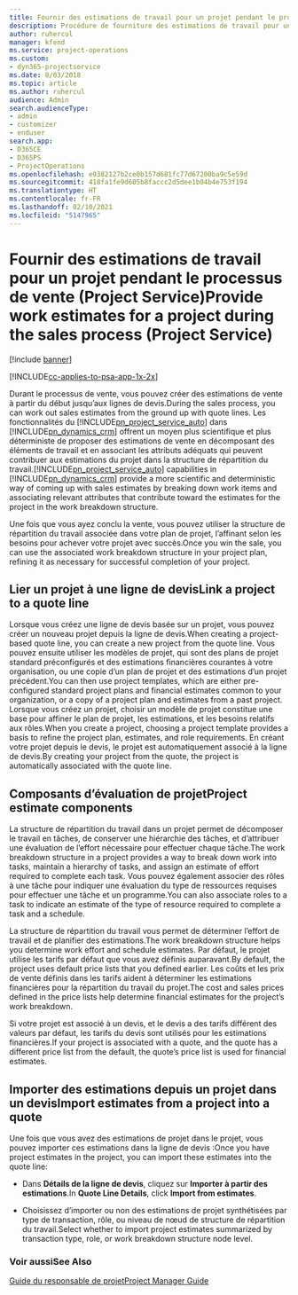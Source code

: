 ```yaml
---
title: Fournir des estimations de travail pour un projet pendant le processus de vente
description: Procédure de fourniture des estimations de travail pour un projet pendant le processus de vente dans Project Service
author: ruhercul
manager: kfend
ms.service: project-operations
ms.custom:
- dyn365-projectservice
ms.date: 8/03/2018
ms.topic: article
ms.author: ruhercul
audience: Admin
search.audienceType:
- admin
- customizer
- enduser
search.app:
- D365CE
- D365PS
- ProjectOperations
ms.openlocfilehash: e9382127b2ce0b157d681fc77d67200ba9c5e59d
ms.sourcegitcommit: 418fa1fe9d605b8faccc2d5dee1b04b4e753f194
ms.translationtype: HT
ms.contentlocale: fr-FR
ms.lasthandoff: 02/10/2021
ms.locfileid: "5147965"
---
```

# <a name="provide-work-estimates-for-a-project-during-the-sales-process-project-service"></a><span data-ttu-id="99750-103">Fournir des estimations de travail pour un projet pendant le processus de vente (Project Service)</span><span class="sxs-lookup"><span data-stu-id="99750-103">Provide work estimates for a project during the sales process (Project Service)</span></span>

[!include [banner](../includes/psa-now-project-operations.md)]

[!INCLUDE[cc-applies-to-psa-app-1x-2x](../includes/cc-applies-to-psa-app-1x-2x.md)]

<span data-ttu-id="99750-104">Durant le processus de vente, vous pouvez créer des estimations de vente à partir du début jusqu’aux lignes de devis.</span><span class="sxs-lookup"><span data-stu-id="99750-104">During the sales process, you can work out sales estimates from the ground up with quote lines.</span></span> <span data-ttu-id="99750-105">Les fonctionnalités du [!INCLUDE[pn_project_service_auto](../includes/pn-project-service-auto.md)] dans [!INCLUDE[pn_dynamics_crm](../includes/pn-dynamics-crm.md)] offrent un moyen plus scientifique et plus déterministe de proposer des estimations de vente en décomposant des éléments de travail et en associant les attributs adéquats qui peuvent contribuer aux estimations du projet dans la structure de répartition du travail.</span><span class="sxs-lookup"><span data-stu-id="99750-105">[!INCLUDE[pn_project_service_auto](../includes/pn-project-service-auto.md)] capabilities in [!INCLUDE[pn_dynamics_crm](../includes/pn-dynamics-crm.md)] provide a more scientific and deterministic way of coming up with sales estimates by breaking down work items and associating relevant attributes that contribute toward the estimates for the project in the work breakdown structure.</span></span>  
  
 <span data-ttu-id="99750-106">Une fois que vous ayez conclu la vente, vous pouvez utiliser la structure de répartition du travail associée dans votre plan de projet, l’affinant selon les besoins pour achever votre projet avec succès.</span><span class="sxs-lookup"><span data-stu-id="99750-106">Once you win the sale, you can use the associated work breakdown structure in your project plan, refining it as necessary for successful completion of your project.</span></span>  
  
## <a name="link-a-project-to-a-quote-line"></a><span data-ttu-id="99750-107">Lier un projet à une ligne de devis</span><span class="sxs-lookup"><span data-stu-id="99750-107">Link a project to a quote line</span></span>  
 <span data-ttu-id="99750-108">Lorsque vous créez une ligne de devis basée sur un projet, vous pouvez créer un nouveau projet depuis la ligne de devis.</span><span class="sxs-lookup"><span data-stu-id="99750-108">When creating a project-based quote line, you can create a new project from the quote line.</span></span> <span data-ttu-id="99750-109">Vous pouvez ensuite utiliser les modèles de projet, qui sont des plans de projet standard préconfigurés et des estimations financières courantes à votre organisation, ou une copie d’un plan de projet et des estimations d’un projet précédent.</span><span class="sxs-lookup"><span data-stu-id="99750-109">You can then use project templates, which are either pre-configured standard project plans and financial estimates common to your organization, or a copy of a project plan and estimates from a past project.</span></span> <span data-ttu-id="99750-110">Lorsque vous créez un projet, choisir un modèle de projet constitue une base pour affiner le plan de projet, les estimations, et les besoins relatifs aux rôles.</span><span class="sxs-lookup"><span data-stu-id="99750-110">When you create a project, choosing a project template provides a basis to refine the project plan, estimates, and role requirements.</span></span> <span data-ttu-id="99750-111">En créant votre projet depuis le devis, le projet est automatiquement associé à la ligne de devis.</span><span class="sxs-lookup"><span data-stu-id="99750-111">By creating your project from the quote, the project is automatically associated with the quote line.</span></span>  
  
## <a name="project-estimate-components"></a><span data-ttu-id="99750-112">Composants d’évaluation de projet</span><span class="sxs-lookup"><span data-stu-id="99750-112">Project estimate components</span></span>  
 <span data-ttu-id="99750-113">La structure de répartition du travail dans un projet permet de décomposer le travail en tâches, de conserver une hiérarchie des tâches, et d’attribuer une évaluation de l’effort nécessaire pour effectuer chaque tâche.</span><span class="sxs-lookup"><span data-stu-id="99750-113">The work breakdown structure in a project provides a way to break down work into tasks, maintain a hierarchy of tasks, and assign an estimate of effort required to complete each task.</span></span> <span data-ttu-id="99750-114">Vous pouvez également associer des rôles à une tâche pour indiquer une évaluation du type de ressources requises pour effectuer une tâche et un programme.</span><span class="sxs-lookup"><span data-stu-id="99750-114">You can also associate roles to a task to indicate an estimate of the type of resource required to complete a task and a schedule.</span></span>  
  
 <span data-ttu-id="99750-115">La structure de répartition du travail vous permet de déterminer l’effort de travail et de planifier des estimations.</span><span class="sxs-lookup"><span data-stu-id="99750-115">The work breakdown structure helps you determine work effort and schedule estimates.</span></span> <span data-ttu-id="99750-116">Par défaut, le projet utilise les tarifs par défaut que vous avez définis auparavant.</span><span class="sxs-lookup"><span data-stu-id="99750-116">By default, the project uses default price lists that you defined earlier.</span></span> <span data-ttu-id="99750-117">Les coûts et les prix de vente définis dans les tarifs aident à déterminer les estimations financières pour la répartition du travail du projet.</span><span class="sxs-lookup"><span data-stu-id="99750-117">The cost and sales prices defined in the price lists help determine financial estimates for the project’s work breakdown.</span></span>  
  
 <span data-ttu-id="99750-118">Si votre projet est associé à un devis, et le devis a des tarifs différent des valeurs par défaut, les tarifs du devis sont utilisés pour les estimations financières.</span><span class="sxs-lookup"><span data-stu-id="99750-118">If your project is associated with a quote, and the quote has a different price list from the default, the quote’s price list is used for financial estimates.</span></span>  
  
## <a name="import-estimates-from-a-project-into-a-quote"></a><span data-ttu-id="99750-119">Importer des estimations depuis un projet dans un devis</span><span class="sxs-lookup"><span data-stu-id="99750-119">Import estimates from a project into a quote</span></span>  
 <span data-ttu-id="99750-120">Une fois que vous avez des estimations de projet dans le projet, vous pouvez importer ces estimations dans la ligne de devis :</span><span class="sxs-lookup"><span data-stu-id="99750-120">Once you have project estimates in the project, you can import these estimates into the quote line:</span></span>  
  
-   <span data-ttu-id="99750-121">Dans **Détails de la ligne de devis**, cliquez sur **Importer à partir des estimations**.</span><span class="sxs-lookup"><span data-stu-id="99750-121">In **Quote Line Details**, click **Import from estimates**.</span></span> 

-   <span data-ttu-id="99750-122">Choisissez d’importer ou non des estimations de projet synthétisées par type de transaction, rôle, ou niveau de nœud de structure de répartition du travail.</span><span class="sxs-lookup"><span data-stu-id="99750-122">Select whether to import project estimates summarized by transaction type, role, or work breakdown structure node level.</span></span>  
  
### <a name="see-also"></a><span data-ttu-id="99750-123">Voir aussi</span><span class="sxs-lookup"><span data-stu-id="99750-123">See Also</span></span>  
 [<span data-ttu-id="99750-124">Guide du responsable de projet</span><span class="sxs-lookup"><span data-stu-id="99750-124">Project Manager Guide</span></span>](../psa/project-manager-guide.md)
